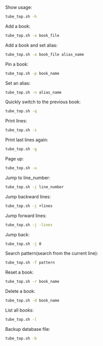 Show usage:
```bash
tube_top.sh -h
```

Add a book:
```bash
tube_top.sh -a book_file
```

Add a book and set alias:
```bash
tube_top.sh -a book_file alias_name
```

Pin a book:
```bash
tube_top.sh -p book_name
```

Set an alias:
```bash
tube_top.sh -n alias_name
```

Quickly switch to the previous book:
```bash
tube_top.sh -q
```

Print lines:
```bash
tube_top.sh -s
```

Print last lines again:
```bash
tube_top.sh -g
```

Page up:
```bash
tube_top.sh -u
```

Jump to line_number:
```bash
tube_top.sh -j line_number
```

Jump backward lines:
```bash
tube_top.sh -j +lines
```

Jump forward lines:
```bash
tube_top.sh -j -lines
```

Jump back:
```bash
tube_top.sh -j 0
```

Search pattern(search from the current line):
```bash
tube_top.sh -f pattern
```

Reset a book:
```bash
tube_top.sh -r book_name
```

Delete a book:
```bash
tube_top.sh -d book_name
```

List all books:
```bash
tube_top.sh -l
```

Backup database file:
```bash
tube_top.sh -b
```
